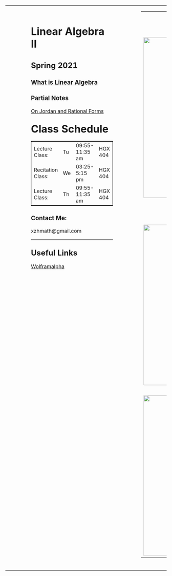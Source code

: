 
<body>

<table width="100%" height="100%" cellspacing="0" cellpadding="0" border="0">
<tr>
<td style="padding: 1em 5em 1em 5em" valign="top" width="500">

<h1>
Linear Algebra II 
</h1>
<h2>
Spring 2021
</h2>

<h3>
<a href="https://en.wikipedia.org/wiki/Linear_algebra">What is Linear Algebra</a>
</h3>

<h3>
Partial Notes
</h3>
<p>
<a href="JordanForm">On Jordan and Rational Forms </a>
</p>


<h3>
<FONT SIZE="+3">
Class Schedule
</font>
</h3>
<table width="500" cellspacing="1" cellpadding="1" border="0" style="border-width: 1px; border-color:#000000; border-style: solid;">
<tr><td width="45%">Lecture Class:</td> <td width="10%"> Tu </td> <td width="30%">09:55-11:35 am</td> <td width="25%">HGX 404 </td></tr>
<tr><td width="45%">Recitation Class:</td> <td width="10%"> We  </td> <td width="30%">03:25-5:15 pm</td> <td width="30%"> HGX 404</td></tr>
<tr><td width="45%">Lecture Class:</td> <td width="10%"> Th </td> <td width="30%">09:55-11:35 am</td> <td width="25%">HGX 404</td></tr>
</table>

<h3>
Contact Me: 
</h3>
<p>
xzhmath@gmail.com
</p>
<hr>
<h3>
<FONT SIZE="+2">
Useful Links
</font>
</h3>
<p>
<a href="http://www.wolframalpha.com/">Wolframalpha</a>
</p>
</body>



<td  width="500" style = "vertical-align: top">

<table width="500" cellspacing="0" cellpadding="0" border="0">
<tr><td colspan="6">&nbsp;</td></tr>
<tr><td colspan="6">&nbsp;</td></tr>
<tr><td colspan="6">&nbsp;</td></tr>
<tr><td colspan="6"><img src="linear.jpg" width="500"></td></tr>
<tr><td colspan="6">&nbsp;</td></tr>
<tr><td colspan="6">&nbsp;</td></tr>
<tr><td colspan="6">&nbsp;</td></tr>
<tr><td colspan="6"><center><img src="lie.gif" width="500"></center></td></tr>
<tr><td colspan="6">&nbsp;</td></tr>
<tr><td colspan="6"><center><img src="intpic.jpg" width="500"></center></td></tr>
</table>
&nbsp;

</td>
</tr>


</table>
